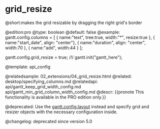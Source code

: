 grid_resize
=============

@short:makes the grid resizable by dragging the right grid's border
	
@edition:pro
@type: boolean
@default: false
@example:
gantt.config.columns = [
	{ name:"text", tree:true, width:"*", resize:true },
	{ name:"start_date", align: "center"},
	{ name:"duration", align: "center", width:70 },
	{ name:"add", width:44 }
];

gantt.config.grid_resize = true; /*!*/
gantt.init("gantt_here");

@template:	api_config

@relatedsample:
	02_extensions/04_grid_resize.html
@related:
	desktop/specifying_columns.md
@relatedapi:
	api/gantt_keep_grid_width_config.md
    api/gantt_min_grid_column_width_config.md
@descr:
{{pronote This functionality is available in the PRO edition only.}}

@deprecated:
Use the [gantt.config.layout](desktop/layout_config.md#defaultlayout) instead and specify grid and resizer objects with the necessary configuration inside.

@changelog:
deprecated since version 5.0